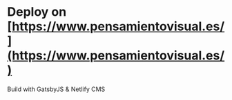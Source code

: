 # Deploy on [https://www.pensamientovisual.es/](https://www.pensamientovisual.es/)

Build with GatsbyJS & Netlify CMS
